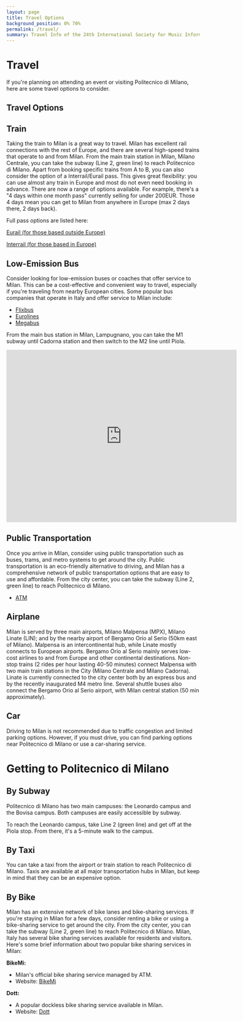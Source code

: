 ```yaml
---
layout: page
title: Travel Options
background_position: 0% 70%
permalink: /travel/
summary: Travel Info of the 24th International Society for Music Information Retrieval Conference
---
```


# Travel

If you're planning on attending an event or visiting Politecnico di Milano, here are some travel options to consider.

## Travel Options
## Train
Taking the train to Milan is a great way to travel. Milan has excellent rail connections with the rest of Europe, and there are several high-speed trains that operate to and from Milan. From the main train station in Milan, Milano Centrale, you can take the subway (Line 2, green line) to reach Politecnico di Milano.
Apart from booking specific trains from A to B, you can also consider the option of a Interrail/Eurail pass. This gives great flexibility: you can use almost any train in Europe and most do not even need booking in advance.
There are now a range of options available. For example, there's a "4 days within one month pass" currently selling for under 200EUR. Those 4 days mean you can get to Milan from anywhere in Europe (max 2 days there, 2 days back).
 
Full pass options are listed here:
 
[Eurail (for those based outside Europe)](https://www.eurail.com/en/eurail-passes/global-pass)

[Interrail (for those based in Europe)](https://www.interrail.eu/en/interrail-passes/global-pass)


## Low-Emission Bus
Consider looking for low-emission buses or coaches that offer service to Milan.
This can be a cost-effective and convenient way to travel, especially if you're traveling from nearby European cities. Some popular bus companies that operate in Italy and offer service to Milan include:

- [Flixbus](https://www.flixbus.com/)
- [Eurolines](https://www.eurolines.com/en/)
- [Megabus](https://www.megabus.com/)

From the main bus station in Milan, Lampugnano, you can take the M1 subway until Cadorna station and then switch to the M2 line until Piola.
<iframe src="https://www.google.com/maps/embed?pb=!1m28!1m12!1m3!1d44762.199398319615!2d9.136744413119848!3d45.477106529875115!2m3!1f0!2f0!3f0!3m2!1i1024!2i768!4f13.1!4m13!3e3!4m5!1s0x4786c1b91bb64db3%3A0xfabe2dc4d565bf2b!2sLampugnano%2C%20Milan%2C%20Metropolitan%20City%20of%20Milan!3m2!1d45.4887557!2d9.1260542!4m5!1s0x4786c6f115897193%3A0x928d01f97895ab0a!2sTrifoglio%2C%20Via%20Edoardo%20Bonardi%2C%20Milano%2C%20MI!3m2!1d45.4800235!2d9.2282242!5e0!3m2!1sen!2sit!4v1687345472946!5m2!1sen!2sit" width="600" height="450" style="border:0;" allowfullscreen="" loading="lazy" referrerpolicy="no-referrer-when-downgrade"></iframe>

## Public Transportation
Once you arrive in Milan, consider using public transportation such as buses, trams, and metro systems to get around the city. Public transportation is an eco-friendly alternative to driving, and Milan has a comprehensive network of public transportation options that are easy to use and affordable. From the city center, you can take the subway (Line 2, green line) to reach Politecnico di Milano.
- [ATM](https://www.atm.it/en/Pages/default.aspx)

## Airplane
Milan is served by three main airports, Milano Malpensa (MPX), Milano Linate (LIN); and by the nearby airport of Bergamo Orio al Serio (50km east of Milano). Malpensa is an intercontinental hub, while Linate mostly connects to European airports. Bergamo Orio al Serio mainly serves low-cost airlines to and from Europe and other continental destinations. Non-stop trains (2 rides per hour lasting 40-50 minutes) connect Malpensa with two main train stations in the City (Milano Centrale and Milano Cadorna). Linate is currently connected to the city center both by an express bus and by the recently inaugurated M4 metro line. Several shuttle buses also connect the Bergamo Orio al Serio airport, with Milan central station (50 min approximately).

## Car
Driving to Milan is not recommended due to traffic congestion and limited parking options. However, if you must drive, you can find parking options near Politecnico di Milano or use a car-sharing service.

# Getting to Politecnico di Milano

## By Subway
Politecnico di Milano has two main campuses: the Leonardo campus and the Bovisa campus. Both campuses are easily accessible by subway.

To reach the Leonardo campus, take Line 2 (green line) and get off at the Piola stop. From there, it's a 5-minute walk to the campus.

## By Taxi
You can take a taxi from the airport or train station to reach Politecnico di Milano. Taxis are available at all major transportation hubs in Milan, but keep in mind that they can be an expensive option.

## By Bike
Milan has an extensive network of bike lanes and bike-sharing services. If you're staying in Milan for a few days, consider renting a bike or using a bike-sharing service to get around the city. From the city center, you can take the subway (Line 2, green line) to reach Politecnico di Milano.
Milan, Italy has several bike sharing services available for residents and visitors. Here's some brief information about two popular bike sharing services in Milan:


**BikeMi:**
- Milan's official bike sharing service managed by ATM.
- Website: [BikeMi](https://www.bikemi.com/)

**Dott:**
- A popular dockless bike sharing service available in Milan.
- Website: [Dott](https://www.ridedott.com/it/milan)


